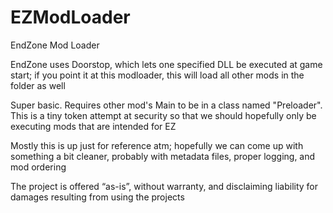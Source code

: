 # EZModLoader
EndZone Mod Loader

EndZone uses Doorstop, which lets one specified DLL be executed at game start; if you point it at this modloader, this will load all other mods in the folder as well

Super basic.  Requires other mod's Main to be in a class named "Preloader".  This is a tiny token attempt at security so that we should hopefully only be executing mods that are intended for EZ

Mostly this is up just for reference atm; hopefully we can come up with something a bit cleaner, probably with metadata files, proper logging, and mod ordering




The project is offered “as-is”, without warranty, and disclaiming liability for damages resulting from using the projects
